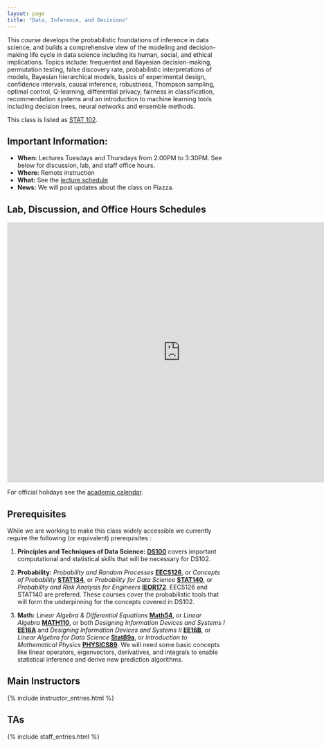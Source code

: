 ```yaml
---
layout: page
title: "Data, Inference, and Decisions"
---
```


<!-- # DS102: Data, Inference, and Decisions -->

This course develops the probabilistic foundations of inference in data science, and builds a comprehensive view of the modeling and decision-making life cycle in data science including its human, social, and ethical implications. Topics include: frequentist and Bayesian decision-making, permutation testing, false discovery rate, probabilistic interpretations of models, Bayesian hierarchical models, basics of experimental design, confidence intervals, causal inference, robustness, Thompson sampling, optimal control, Q-learning, differential privacy, fairness in classification, recommendation systems and an introduction to machine learning tools including decision trees, neural networks and ensemble methods.

This class is listed as [STAT 102](https://classes.berkeley.edu/content/2020-fall-stat-c102-001-lec-001).

## Important Information: 

* **When:** Lectures Tuesdays and Thursdays from 2:00PM to 3:30PM. See below for discussion, lab, and staff office hours.
* **Where:** Remote instruction
* **What:** See the [lecture schedule](syllabus)
* **News:** We will post updates about the class on Piazza.

## Lab, Discussion, and Office Hours Schedules 

<iframe src="https://calendar.google.com/calendar/embed?src=c_i6vcnkqpt1pl5rfp8dsqle1kus%40group.calendar.google.com&ctz=America%2FLos_Angeles" style="border: 0" width="800" height="600" frameborder="0" scrolling="no"></iframe>

<!-- <iframe src="https://calendar.google.com/calendar/embed?showTitle=0&amp;showPrint=0&amp;showCalendars=0&amp;showTz=0&amp;mode=WEEK&amp;height=600&amp;wkst=1&amp;bgcolor=%23FFFFFF&amp;src=berkeley.edu_j925o99uns4c0dmr73rief7274%40group.calendar.google.com&amp;src=berkeley.edu_9orffahki30fjqmfpuulengrk0@group.calendar.google.com&amp;color=%23BE6D00&amp;ctz=America%2FLos_Angeles" style="border: 0" width="800" height="600" frameborder="0" scrolling="no"></iframe> -->

For official holidays see the [academic calendar](https://registrar.berkeley.edu/calendar).


## Prerequisites

While we are working to make this class widely accessible we currently require the following (or equivalent) prerequisites :

1. **Principles and Techniques of Data Science:** [**DS100**](http://ds100.org) covers important computational and statistical skills that will be necessary for DS102.


1. **Probability:** *Probability and Random Processes* [**EECS126**](https://inst.eecs.berkeley.edu/~ee126), or *Concepts of Probability* [**STAT134**](http://www.stat134.org/), or *Probability for Data Science* [**STAT140**](http://prob140.org/about/), or *Probability and Risk Analysis for Engineers* [**IEOR172**](https://tbp.berkeley.edu/syllabi/484/download/). EECS126 and STAT140 are prefered. These courses cover the probabilistic tools that will form the underpinning for the concepts covered in DS102.

1. **Math:** *Linear Algebra & Differential Equations* [**Math54**](https://math.berkeley.edu/~nikhil/courses/54.f18/), or *Linear Algebra* [**MATH110**](https://math.berkeley.edu/~mcivor/math110su13/), or both *Designing Information Devices and Systems I* [**EE16A**](http://inst.eecs.berkeley.edu/~ee16a/sp19/) and *Designing Information Devices and Systems II* [**EE16B**](https://inst.eecs.berkeley.edu/~ee16b/), or *Linear Algebra for Data Science* [**Stat89a**](https://www.stat.berkeley.edu/~mmahoney/s18-lads/), or *Introduction to Mathematical Physics* [**PHYSICS89**](https://imgur.com/a/TKzcK1Z). We will need some basic concepts like linear operators, eigenvectors, derivatives, and integrals to enable statistical inference and derive new prediction algorithms.



## Main Instructors

{% include instructor_entries.html %}


## TAs

{% include staff_entries.html %}
